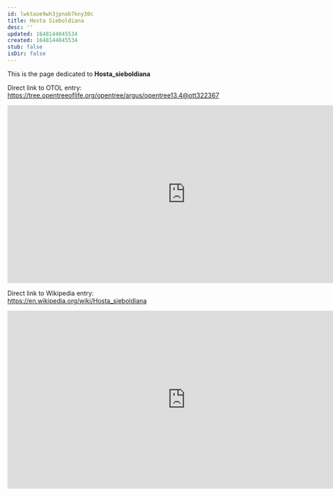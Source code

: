 ```yaml
---
id: lwktaoe9wh3jpnob7kny30c
title: Hosta Sieboldiana
desc: ''
updated: 1648144045534
created: 1648144045534
stub: false
isDir: false
---
```

This is the page dedicated to **Hosta_sieboldiana**


Direct link to OTOL entry: https://tree.opentreeoflife.org/opentree/argus/opentree13.4@ott322367



<html>
    <body>
    <iframe src="https://tree.opentreeoflife.org/opentree/argus/opentree13.4@ott322367"
    width="800" height="400" frameborder="0" allowfullscreen> </iframe>
    </body>
</html>
    


Direct link to Wikipedia entry: https://en.wikipedia.org/wiki/Hosta_sieboldiana



<html>
    <body>
    <iframe src="https://en.wikipedia.org/wiki/Hosta_sieboldiana"
    width="800" height="400" frameborder="0" allowfullscreen> </iframe>
    </body>
</html>
    
